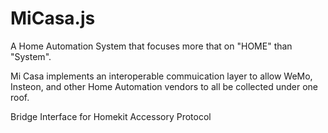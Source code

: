 MiCasa.js
==============
A Home Automation System that focuses more that on "HOME" than "System".

Mi Casa implements an interoperable commuication layer to allow WeMo, Insteon, and other Home Automation vendors to all be collected under one roof.

Bridge Interface for Homekit Accessory Protocol
